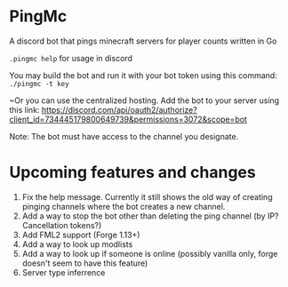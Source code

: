 # PingMc
A discord bot that pings minecraft servers for player counts written in Go

`.pingmc help` for usage in discord

You may build the bot and run it with your bot token using this command: `./pingmc -t key`

~Or you can use the centralized hosting. Add the bot to your server using this link: https://discord.com/api/oauth2/authorize?client_id=734445179800649739&permissions=3072&scope=bot

Note: The bot must have access to the channel you designate.

# Upcoming features and changes
1. Fix the help message. Currently it still shows the old way of creating pinging channels where the bot creates a new channel.
2. Add a way to stop the bot other than deleting the ping channel (by IP? Cancellation tokens?)
3. Add FML2 support (Forge 1.13+)
4. Add a way to look up modlists
5. Add a way to look up if someone is online (possibly vanilla only, forge doesn't seem to have this feature)
6. Server type inferrence
